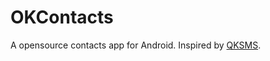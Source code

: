 # OKContacts
A opensource contacts app for Android. Inspired by [QKSMS](https://github.com/moezbhatti/qksms).
